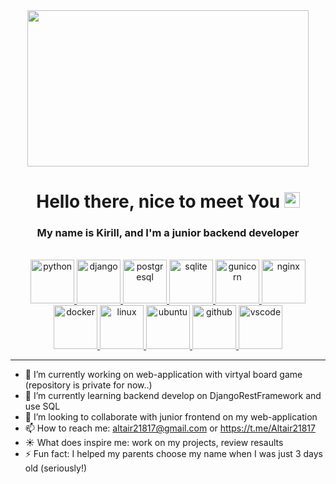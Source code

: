 <div id="header" align="center">
  <img src="https://media.giphy.com/media/qgQUggAC3Pfv687qPC/giphy.gif" width="450", height="250"/>
  <br>
  <h1>
   Hello there, nice to meet You <img src="https://media.giphy.com/media/hvRJCLFzcasrR4ia7z/giphy.gif" width="25px"/>
  </h1>
 <h3>
  My name is Kirill, and I'm a junior backend developer
 </h3>
 <br>
</div>

<div id="body" align="center">
  <a href="https://www.python.org/">
    <img src="https://www.vectorlogo.zone/logos/python/python-icon.svg" alt="python" width="70" height="70"/>
  </a>
  <a href="https://www.djangoproject.com/">
    <img src="https://www.vectorlogo.zone/logos/djangoproject/djangoproject-icon.svg" alt="django" width="70" height="70"/>
  </a>
  <a href="https://www.postgresql.org/">
    <img src="https://www.vectorlogo.zone/logos/postgresql/postgresql-icon.svg" alt="postgresql" width="70" height="70"/>
  </a>
  <a href="https://www.sqlite.org/">
    <img src="https://www.vectorlogo.zone/logos/sqlite/sqlite-icon.svg" alt="sqlite" width="70" height="70"/>
  </a>
  <a href="https://www.gunicorn.org/">
    <img src="https://www.vectorlogo.zone/logos/gunicorn/gunicorn-icon.svg" alt="gunicorn" width="70" height="70"/>
  </a>
  <a href="https://www.nginx.org/">
    <img src="https://www.vectorlogo.zone/logos/nginx/nginx-icon.svg" alt="nginx" width="70" height="70"/>
  </a>
  <a href="https://www.docker.com/">
    <img src="https://www.vectorlogo.zone/logos/docker/docker-icon.svg" alt="docker" width="70" height="70"/>
  </a>
  <a href="https://www.linux.org/">
    <img src="https://www.vectorlogo.zone/logos/linux/linux-icon.svg" alt="linux" width="70" height="70"/>
  </a>
  <a href="https://www.ubuntu.com/">
    <img src="https://www.vectorlogo.zone/logos/ubuntu/ubuntu-icon.svg" alt="ubuntu" width="70" height="70"/>
  </a>
  <a href="https://www.github.com/">
    <img src="https://www.vectorlogo.zone/logos/github/github-icon.svg" alt="github" width="70" height="70"/>
  </a>
  <a href="https://www.visualstudio.com/">
    <img src="https://www.vectorlogo.zone/logos/visualstudio_code/visualstudio_code-icon.svg" alt="vscode" width="70" height="70"/>
  </a>
</div>

<hr>

- 🔭 I’m currently working on web-application with virtyal board game (repository is private for now..)
- 🌱 I’m currently learning backend develop on DjangoRestFramework and use SQL
- 👯 I’m looking to collaborate with junior frontend on my web-application
- 📫 How to reach me: altair21817@gmail.com or https://t.me/Altair21817
- ☀️ What does inspire me: work on my projects, review resaults
- ⚡ Fun fact: I helped my parents choose my name when I was just 3 days old (seriously!)
